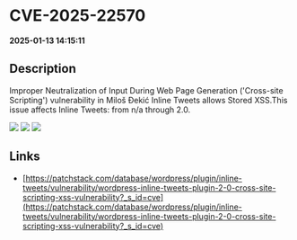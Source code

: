 # CVE-2025-22570

**2025-01-13 14:15:11**

## Description
Improper Neutralization of Input During Web Page Generation ('Cross-site Scripting') vulnerability in Miloš Đekić Inline Tweets allows Stored XSS.This issue affects Inline Tweets: from n/a through 2.0.

![](https://img.shields.io/static/v1?label=Score&message=7.1&color=red)
![](https://img.shields.io/static/v1?label=Severity&message=HIGH&color=red)
![](https://img.shields.io/static/v1?label=CWE&message=XSS&color=green)

## Links
- [https://patchstack.com/database/wordpress/plugin/inline-tweets/vulnerability/wordpress-inline-tweets-plugin-2-0-cross-site-scripting-xss-vulnerability?_s_id=cve](https://patchstack.com/database/wordpress/plugin/inline-tweets/vulnerability/wordpress-inline-tweets-plugin-2-0-cross-site-scripting-xss-vulnerability?_s_id=cve)
